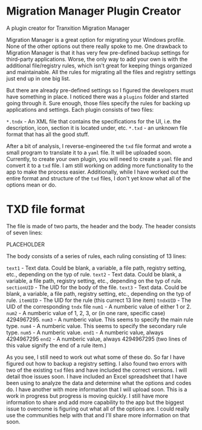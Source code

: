 # Migration Manager Plugin Creator
A plugin creator for Tranxition Migration Manager

Migration Manager is a great option for migrating your Windows profile. None of the other options out there really spoke to me. One drawback to Migration Manager is that it has very few pre-defined backup settings for third-party applications. Worse, the only way to add your own is with the additional file/registry rules, which isn't great for keeping things organized and maintainable. All the rules for migrating all the files and registry settings just end up in one big list.

But there are already pre-defined settings so I figured the developers must have something in place. I noticed there was a `plugins` folder and started going through it. Sure enough, those files specify the rules for backing up applications and settings. Each plugin consists of two files:

`*.tndx` - An XML file that contains the specifications for the UI, i.e. the description, icon, section it is located under, etc.
`*.txd` - an unknown file format that has all the good stuff.

After a bit of analysis, I reverse-engineered the `txd` file format and wrote a small program to translate it to a `yaml` file. It will be uploaded soon. Currently, to create your own plugin, you will need to create a `yaml` file and convert it to a `txd` file. I am still working on adding more functionality to the app to make the process easier. Additionally, while I have worked out the entire format and structure of the `txd` files, I don't yet know what all of the options mean or do.

# TXD file format
The file is made of two parts, the header and the body. The header consists of seven lines:

PLACEHOLDER

The body consists of a series of rules, each ruling consisting of 13 lines:

`text1` - Text data. Could be blank, a variable, a file path, registry setting, etc., depending on the typ of rule.
`text2` - Text data. Could be blank, a variable, a file path, registry setting, etc., depending on the typ of rule.
`sectionUID` - The UID for the body of the file.
`text3` - Text data. Could be blank, a variable, a file path, registry setting, etc., depending on the typ of rule.
`itemUID` - The UID for the rule (this currect 13 line item)
`tndxUID` - The UID of the corresponding `tndx` file
`num1` - A numberic value of either 1 or 2.
`num2` - A numberic value of 1, 2, 3, or (in one rare, specific case) 4294967295.
`num3` - A numberic value. This seems to specify the main rule type.
`num4` - A numberic value. This seems to specify the secondary rule type.
`num5` - A numberic value.
`end1` - A numberic value, always 4294967295
`end2` - A numberic value, always 4294967295 (two lines of this value signify the end of a rule item.)

As you see, I still need to work out what some of these do. So far I have figured out how to backup a registry setting. I also found two errors with two of the existing `txd` files and have included the correct versions. I will detail thoe issues soon. I have included an Excel spreadsheet that I have been using to analyze the data and determine what the options and codes do. I have another with more information that I will upload soon. This is a work in progress but progress is moving quickly. I still have more information to share and add more capability to the app but the biggest issue to overcome is figuring out what all of the options are. I could really use the communities help with that and I'll share more information on that soon.
